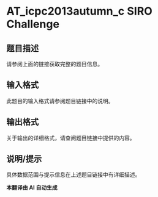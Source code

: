 # AT_icpc2013autumn_c SIRO Challenge

## 题目描述

请参阅上面的链接获取完整的题目信息。

## 输入格式

此题目的输入格式请参阅题目链接中的说明。

## 输出格式

关于输出的详细格式，请查阅题目链接中提供的内容。

## 说明/提示

具体数据范围与提示信息在上述题目链接中有详细描述。

 **本翻译由 AI 自动生成**